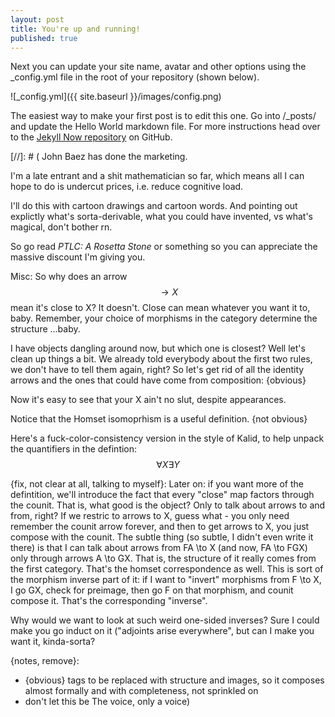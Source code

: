 ```yaml
---
layout: post
title: You're up and running!
published: true
---
```


Next you can update your site name, avatar and other options using the _config.yml file in the root of your repository (shown below).

![_config.yml]({{ site.baseurl }}/images/config.png)

The easiest way to make your first post is to edit this one. Go into /_posts/ and update the Hello World markdown file. For more instructions head over to the [Jekyll Now repository](https://github.com/barryclark/jekyll-now) on GitHub.


[//]: # (
John Baez has done the marketing. 

I'm a late entrant and a shit mathematician so far, which means all I can hope to do is undercut prices, i.e. reduce cognitive load.

I'll do this with cartoon drawings and cartoon words. And pointing out explictly what's sorta-derivable, what you could have invented, vs what's magical, don't bother rn.

So go read _PTLC: A Rosetta Stone_ or something so you can appreciate the massive discount I'm giving you.





Misc:
So why does an arrow $$\to X$$ mean it's close to X? It doesn't. Close can mean whatever you want it to, baby. Remember, your choice of morphisms in the category determine the structure ...baby.

I have objects dangling around now, but which one is closest? Well let's clean up things a bit.
We already told everybody about the first two rules, we don't have to tell them again, right? 
So let's get rid of all the identity arrows and the ones that could have come from composition: {obvious}


Now it's easy to see that your X ain't no slut, despite appearances.



Notice that the Homset isomoprhism is a useful definition. {not obvious}


Here's a fuck-color-consistency version in the style of Kalid, to help unpack the quantifiers in the defintion:
$$\forall X \exists Y$$


{fix, not clear at all, talking to myself}:
Later on: if you want more of the defintition, we'll introduce the fact that every "close" map factors through the counit. That is, what good is the object? Only to talk about arrows to and from, right? If we restric to arrows to X, guess what - you only need remember the counit arrow forever, and then to get arrows to X, you just compose with the counit.
The subtle thing (so subtle, I didn't even write it there) is that I can talk about arrows from FA \to X (and now, FA \to FGX) only through arrows A \to GX. That is, the structure of it really comes from the first category. That's the homset correspondence as well. This is sort of the morphism inverse part of it: if I want to "invert" morphisms from F \to X, I go GX, check for preimage, then go F on that morphism, and counit compose it. That's the corresponding "inverse".

Why would we want to look at such weird one-sided inverses? Sure I could make you go induct on it ("adjoints arise everywhere", but can I make you want it, kinda-sorta? 


{notes, remove}:
- {obvious} tags to be replaced with structure and images, so it composes almost formally and with completeness, not sprinkled on
- don't let this be The voice, only a voice)
